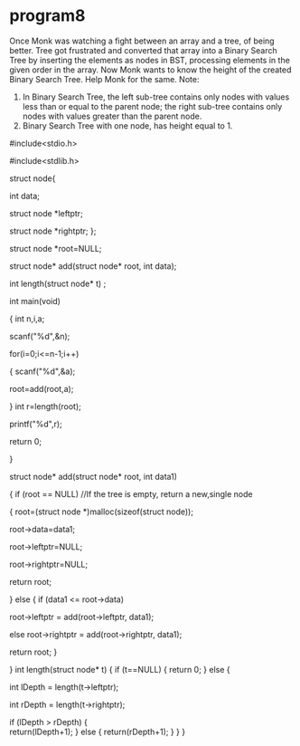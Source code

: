 # program8
Once Monk was watching a fight between an array and a tree, of being better. Tree
got frustrated and converted that array into a Binary Search Tree by inserting the
elements as nodes in BST, processing elements in the given order in the array. Now
Monk wants to know the height of the created Binary Search Tree.
Help Monk for the same.
Note:
1) In Binary Search Tree, the left sub-tree contains only nodes with values less than
or equal to the parent node; the right sub-tree contains only nodes with values
greater than the parent node.
2) Binary Search Tree with one node, has height equal to 1.

#include<stdio.h>

#include<stdlib.h>

struct node{

int data;

struct node *leftptr;

struct node *rightptr;
};

struct node *root=NULL;

struct node* add(struct node* root, int data);

int length(struct node* t) ;

int main(void)

{
int n,i,a;

scanf("%d",&n);

for(i=0;i<=n-1;i++)

{
scanf("%d",&a);

root=add(root,a);

}
int r=length(root);

printf("%d",r);

return 0;

}

struct node* add(struct node* root, int data1)

{
if (root == NULL) //If the tree is empty, return a new,single node

{
root=(struct node *)malloc(sizeof(struct node));

root->data=data1;

root->leftptr=NULL;

root->rightptr=NULL;

return root;

}
else
{
if (data1 <= root->data)

root->leftptr = add(root->leftptr, data1);

else
root->rightptr = add(root->rightptr, data1); 

return root;
}

}
int length(struct node* t) 
{
if (t==NULL) 
{
return 0;
}
else
{

int lDepth = length(t->leftptr);

int rDepth = length(t->rightptr);

if (lDepth > rDepth) 
{	
return(lDepth+1);
}
else 
{
return(rDepth+1);
}
}
}
